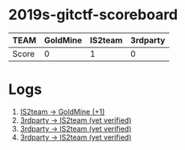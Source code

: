 # 2019s-gitctf-scoreboard
| TEAM | GoldMine | IS2team | 3rdparty |
| -----| -- | -- | -- |
| Score | 0| 1 | 0 |

# Logs
1. [IS2team -> GoldMine (+1)](https://github.com/KAIST-IS521/2019s-gitctf-GoldMine/issues/1)
1. [3rdparty -> IS2team (yet verified)](https://github.com/KAIST-IS521/2019s-gitctf-IS2team/issues/1)
1. [3rdparty -> IS2team (yet verified)](https://github.com/KAIST-IS521/2019s-gitctf-IS2team/issues/2)
1. [3rdparty -> IS2team (yet verified)](https://github.com/KAIST-IS521/2019s-gitctf-IS2team/issues/3)
